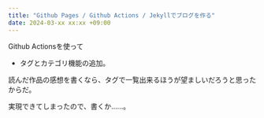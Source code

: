 ```yaml
---
title: "Github Pages / Github Actions / Jekyllでブログを作る"
date: 2024-03-xx xx:xx +09:00
---
```


Github Actionsを使って

- タグとカテゴリ機能の追加。

読んだ作品の感想を書くなら、タグで一覧出来るほうが望ましいだろうと思ったからだ。

実現できてしまったので、書くか……。

